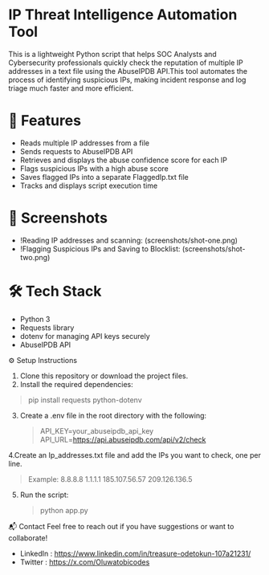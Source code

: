 # IP Threat Intelligence Automation Tool

This is a lightweight Python script that helps SOC Analysts and Cybersecurity professionals quickly check the reputation of multiple IP addresses in a text file using the AbuseIPDB API.This tool automates the process of identifying suspicious IPs, making incident response and log triage much faster and more efficient.

# 🚀 Features

- Reads multiple IP addresses from a file
- Sends requests to AbuseIPDB API
- Retrieves and displays the abuse confidence score for each IP
- Flags suspicious IPs with a high abuse score
- Saves flagged IPs into a separate FlaggedIp.txt file
- Tracks and displays script execution time

# 📸 Screenshots

- !Reading IP addresses and scanning:
  (screenshots/shot-one.png)
- !Flagging Suspicious IPs and Saving to Blocklist:
  (screenshots/shot-two.png)

# 🛠️ Tech Stack

- Python 3
- Requests library
- dotenv for managing API keys securely
- AbuseIPDB API

⚙️ Setup Instructions

1. Clone this repository or download the project files.
2. Install the required dependencies:

> pip install requests python-dotenv

3. Create a .env file in the root directory with the following:
   > API_KEY=your_abuseipdb_api_key
   > API_URL=https://api.abuseipdb.com/api/v2/check

4.Create an Ip_addresses.txt file and add the IPs you want to check, one per line.

> Example:
> 8.8.8.8
> 1.1.1.1
> 185.107.56.57
> 209.126.136.5

5. Run the script:
   > python app.py

📬 Contact
Feel free to reach out if you have suggestions or want to collaborate!

- LinkedIn : https://www.linkedin.com/in/treasure-odetokun-107a21231/
- Twitter : https://x.com/Oluwatobicodes
